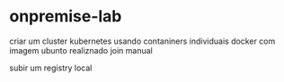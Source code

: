 # onpremise-lab

criar um cluster kubernetes usando contaniners individuais docker com imagem ubunto realiznado join manual

subir um registry local
